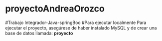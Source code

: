 # proyectoAndreaOrozco
#Trabajo Integrador-Java-springBoo
#Para ejecutar localmente
Para ejecutar el proyecto, asegúrese de haber instalado MySQL y de crear una base de datos llamada: **proyecto**

